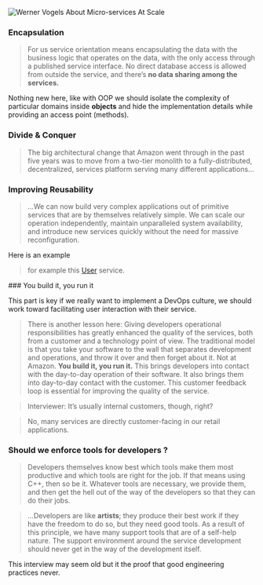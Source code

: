 
![Werner Vogels About Micro-services At Scale](https://queue.acm.org/detail.cfm?id=1142065)

### Encapsulation

> For us service orientation means encapsulating the data with the business logic that operates on the data, with the only access through a published service interface. No direct database access is allowed from outside the service, and there’s **no data sharing among the services.**

Nothing new here, like with OOP we should isolate the complexity of particular domains inside **objects** and hide the implementation details while providing an access point (methods).


### Divide & Conquer

> The big architectural change that Amazon went through in the past five years was to move from a two-tier monolith to a fully-distributed, decentralized, services platform serving many different applications...


### Improving Reusability


>...We can now build very complex applications out of primitive services that are by themselves relatively simple. We can scale our operation independently, maintain unparalleled system availability, and introduce new services quickly without the need for massive reconfiguration.

Here is an example

> for example this [User]() service.  


### You build it, you run it

This part is key if we really want to implement a DevOps culture, we should work toward facilitating user interaction with their service.

> There is another lesson here: Giving developers operational responsibilities has greatly enhanced the quality of the services, both from a customer and a technology point of view. The traditional model is that you take your software to the wall that separates development and operations, and throw it over and then forget about it. Not at Amazon. **You build it, you run it.** This brings developers into contact with the day-to-day operation of their software. It also brings them into day-to-day contact with the customer. This customer feedback loop is essential for improving the quality of the service.

> Interviewer:  It’s usually internal customers, though, right?

> No, many services are directly customer-facing in our retail applications.



### Should we enforce tools for developers ?

> Developers themselves know best which tools make them most productive and which tools are right for the job. If that means using C++, then so be it. Whatever tools are necessary, we provide them, and then get the hell out of the way of the developers so that they can do their jobs.


> ...Developers are like **artists**; they produce their best work if they have the freedom to do so, but they need good tools. As a result of this principle, we have many support tools that are of a self-help nature. The support environment around the service development should never get in the way of the development itself.



This interview may seem old but it the proof that good engineering practices never. 
